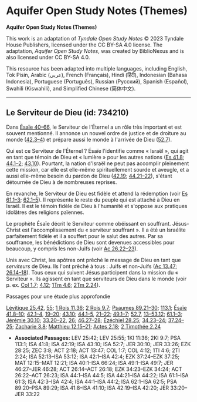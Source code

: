 # Aquifer Open Study Notes (Themes)

**Aquifer Open Study Notes (Themes)**

This work is an adaptation of *Tyndale Open Study Notes* © 2023 Tyndale House Publishers, licensed under the CC BY\-SA 4\.0 license. The adaptation, *Aquifer Open Study Notes*, was created by BiblioNexus and is also licensed under CC BY\-SA 4\.0\.

This resource has been adapted into multiple languages, including English, Tok Pisin, Arabic (عربي), French (Français), Hindi (हिंदी), Indonesian (Bahasa Indonesia), Portuguese (Português), Russian (Русский), Spanish (Español), Swahili (Kiswahili), and Simplified Chinese (简体中文).



--------------------------------

## Le Serviteur de Dieu (id: 734210)

Dans [Ésaïe 40–66](https://ref.ly/Isa40:1-Isa66:24), le Serviteur de l'Éternel a un rôle très important et est souvent mentionné. Il annonce un nouvel ordre de justice et de droiture au monde ([42\.3–4](https://ref.ly/Isa42:3-Isa42:4)) et prépare aussi le monde à l'arrivée de Dieu ([52\.7](https://ref.ly/Isa52:7)).

Qui est ce Serviteur de l'Éternel ? Ésaïe l'identifie comme « Israël », qui agit en tant que témoin de Dieu et « lumière » pour les autres nations ([Es 41\.8](https://ref.ly/Isa41:8); [44\.1–2](https://ref.ly/Isa44:1-Isa44:2); [43\.10](https://ref.ly/Isa43:10)). Pourtant, la nation d'Israël ne peut pas accomplir pleinement cette mission, car elle est elle\-même spirituellement sourde et aveugle, et a aussi elle\-même besoin du pardon de Dieu ([42\.19](https://ref.ly/Isa42:19); [44\.21–22](https://ref.ly/Isa44:21-Isa44:22)), s'étant détournée de Dieu à de nombreuses reprises.

En revanche, le Serviteur de Dieu est fidèle et attend la rédemption (voir [Es 61\.1–3](https://ref.ly/Isa61:1-Isa61:3); [62\.1–5](https://ref.ly/Isa62:1-Isa62:5)). Il représente le reste du peuple qui est attaché à Dieu en Israël. Il est le témoin fidèle de Dieu à l'humanité et s'oppose aux pratiques idolâtres des religions païennes.

Le prophète Ésaïe décrit le Serviteur comme obéissant en souffrant. Jésus\-Christ est l'accomplissement du « serviteur souffrant ». Il a été un Israélite parfaitement fidèle et il a souffert pour le salut des autres. Par sa souffrance, les bénédictions de Dieu sont devenues accessibles pour beaucoup, y compris les non\-Juifs (voir [Ac 26\.22–23](https://ref.ly/Acts26:22-Acts26:23)).

Unis avec Christ, les apôtres ont prêché le message de Dieu en tant que *serviteurs* de Dieu. Ils l'ont prêché à tous : Juifs et non\-Juifs ([Ac 13\.47](https://ref.ly/Acts13:47); [26\.14–18](https://ref.ly/Acts26:14-Acts26:18)). Tous ceux qui suivent Jésus participent dans la mission du « Serviteur ». Ils agissent en tant que serviteurs de Dieu dans le monde (voir p. ex. [Col 1\.7](https://ref.ly/Col1:7); [4\.12](https://ref.ly/Col4:12); [1Tm 4\.6](https://ref.ly/1Tim4:6); [2Tm 2\.24](https://ref.ly/2Tim2:24)).

Passages pour une étude plus approfondie

[Lévitique 25\.42](https://ref.ly/Lev25:42), [55](https://ref.ly/Lev25:55); [1 Rois 11\.36](https://ref.ly/1Kgs11:36); [2 Rois 9\.7](https://ref.ly/2Kgs9:7); [Psaumes 89\.21–30](https://ref.ly/Ps89:20-Ps89:29); [113\.1](https://ref.ly/Ps113:1); [Ésaïe 41\.8–10](https://ref.ly/Isa41:8-Isa41:10); [42\.1–4](https://ref.ly/Isa42:1-Isa42:4), [19–20](https://ref.ly/Isa42:19-Isa42:20); [43\.10](https://ref.ly/Isa43:10); [44\.1–5](https://ref.ly/Isa44:1-Isa44:5), [21–22](https://ref.ly/Isa44:21-Isa44:22); [49\.1–7](https://ref.ly/Isa49:1-Isa49:7); [52\.7](https://ref.ly/Isa52:7), [13–53\.12](https://ref.ly/Isa52:13-Isa53:12); [61\.1–3](https://ref.ly/Isa61:1-Isa61:3); [Jérémie 30\.10](https://ref.ly/Jer30:10); [33\.20–22](https://ref.ly/Jer33:20-Jer33:22), [26](https://ref.ly/Jer33:26); [46\.27–28](https://ref.ly/Jer46:27-Jer46:28); [Ézéchiel 28\.25](https://ref.ly/Ezek28:25); [34\.23–24](https://ref.ly/Ezek34:23-Ezek34:24); [37\.24–25](https://ref.ly/Ezek37:24-Ezek37:25); [Zacharie 3\.8](https://ref.ly/Zech3:8); [Matthieu 12\.15–21](https://ref.ly/Matt12:15-Matt12:21); [Actes 2\.18](https://ref.ly/Acts2:18); [2 Timothée 2\.24](https://ref.ly/2Tim2:24)

* **Associated Passages:** LEV 25:42; LEV 25:55; 1KI 11:36; 2KI 9:7; PSA 113:1; ISA 41:8; ISA 42:19; ISA 43:10; ISA 52:7; JER 30:10; JER 33:26; EZK 28:25; ZEC 3:8; ACT 2:18; ACT 13:47; COL 1:7; COL 4:12; 1TI 4:6; 2TI 2:24; ISA 52:13–ISA 53:12; ISA 42:1–ISA 42:4; EZK 37:24–EZK 37:25; MAT 12:15–MAT 12:21; ISA 40:1–ISA 66:24; ISA 49:1–ISA 49:7; JER 46:27–JER 46:28; ACT 26:14–ACT 26:18; EZK 34:23–EZK 34:24; ACT 26:22–ACT 26:23; ISA 44:1–ISA 44:5; ISA 44:21–ISA 44:22; ISA 61:1–ISA 61:3; ISA 42:3–ISA 42:4; ISA 44:1–ISA 44:2; ISA 62:1–ISA 62:5; PSA 89:20–PSA 89:29; ISA 41:8–ISA 41:10; ISA 42:19–ISA 42:20; JER 33:20–JER 33:22

